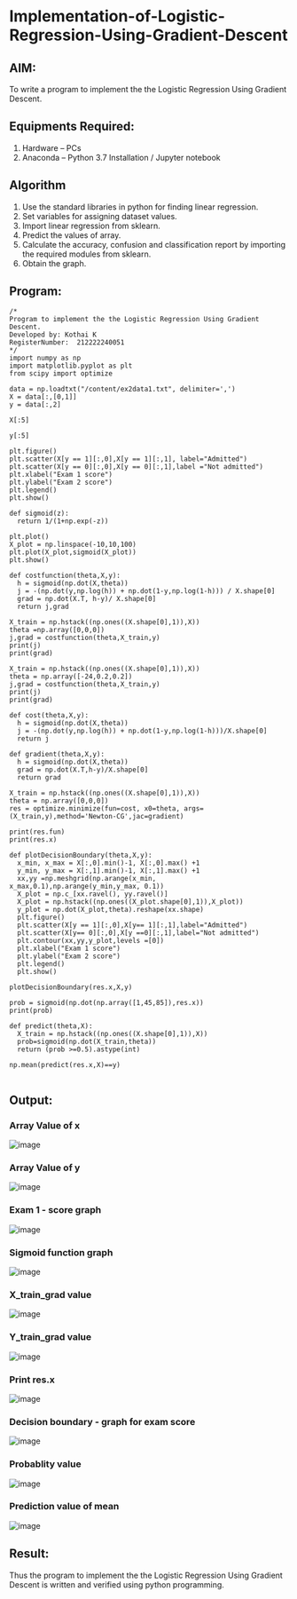 # Implementation-of-Logistic-Regression-Using-Gradient-Descent

## AIM:
To write a program to implement the the Logistic Regression Using Gradient Descent.

## Equipments Required:
1. Hardware – PCs
2. Anaconda – Python 3.7 Installation / Jupyter notebook

## Algorithm
1. Use the standard libraries in python for finding linear regression.
2. Set variables for assigning dataset values.
3. Import linear regression from sklearn.
4. Predict the values of array.
5. Calculate the accuracy, confusion and classification report by importing the required modules from sklearn.
6. Obtain the graph.


## Program:
```
/*
Program to implement the the Logistic Regression Using Gradient Descent.
Developed by: Kothai K
RegisterNumber:  212222240051
*/
import numpy as np
import matplotlib.pyplot as plt
from scipy import optimize

data = np.loadtxt("/content/ex2data1.txt", delimiter=',')
X = data[:,[0,1]]
y = data[:,2]

X[:5]

y[:5]

plt.figure()
plt.scatter(X[y == 1][:,0],X[y == 1][:,1], label="Admitted")
plt.scatter(X[y == 0][:,0],X[y == 0][:,1],label ="Not admitted")
plt.xlabel("Exam 1 score")
plt.ylabel("Exam 2 score")
plt.legend()
plt.show()

def sigmoid(z):
  return 1/(1+np.exp(-z))

plt.plot()
X_plot = np.linspace(-10,10,100)
plt.plot(X_plot,sigmoid(X_plot))
plt.show()

def costfunction(theta,X,y):
  h = sigmoid(np.dot(X,theta))
  j = -(np.dot(y,np.log(h)) + np.dot(1-y,np.log(1-h))) / X.shape[0]
  grad = np.dot(X.T, h-y)/ X.shape[0]
  return j,grad

X_train = np.hstack((np.ones((X.shape[0],1)),X))
theta =np.array([0,0,0])
j,grad = costfunction(theta,X_train,y)
print(j)
print(grad)

X_train = np.hstack((np.ones((X.shape[0],1)),X))
theta = np.array([-24,0.2,0.2])
j,grad = costfunction(theta,X_train,y)
print(j)
print(grad)

def cost(theta,X,y):
  h = sigmoid(np.dot(X,theta))
  j = -(np.dot(y,np.log(h)) + np.dot(1-y,np.log(1-h)))/X.shape[0]
  return j

def gradient(theta,X,y):
  h = sigmoid(np.dot(X,theta))
  grad = np.dot(X.T,h-y)/X.shape[0]
  return grad

X_train = np.hstack((np.ones((X.shape[0],1)),X))
theta = np.array([0,0,0])
res = optimize.minimize(fun=cost, x0=theta, args=(X_train,y),method='Newton-CG',jac=gradient)

print(res.fun)
print(res.x)

def plotDecisionBoundary(theta,X,y):
  x_min, x_max = X[:,0].min()-1, X[:,0].max() +1
  y_min, y_max = X[:,1].min()-1, X[:,1].max() +1
  xx,yy =np.meshgrid(np.arange(x_min, x_max,0.1),np.arange(y_min,y_max, 0.1))
  X_plot = np.c_[xx.ravel(), yy.ravel()]
  X_plot = np.hstack((np.ones((X_plot.shape[0],1)),X_plot))
  y_plot = np.dot(X_plot,theta).reshape(xx.shape)
  plt.figure()
  plt.scatter(X[y == 1][:,0],X[y== 1][:,1],label="Admitted")
  plt.scatter(X[y== 0][:,0],X[y ==0][:,1],label="Not admitted")
  plt.contour(xx,yy,y_plot,levels =[0])
  plt.xlabel("Exam 1 score")
  plt.ylabel("Exam 2 score")
  plt.legend()
  plt.show()

plotDecisionBoundary(res.x,X,y)

prob = sigmoid(np.dot(np.array([1,45,85]),res.x))
print(prob)

def predict(theta,X):
  X_train = np.hstack((np.ones((X.shape[0],1)),X))
  prob=sigmoid(np.dot(X_train,theta))
  return (prob >=0.5).astype(int)

np.mean(predict(res.x,X)==y)


```

## Output:

### Array Value of x
![image](https://github.com/Nethraa24/-Implementation-of-Logistic-Regression-Using-Gradient-Descent/assets/121215786/abe2f5cc-18c4-484b-975f-c8403b290291)

### Array Value of y
![image](https://github.com/Nethraa24/-Implementation-of-Logistic-Regression-Using-Gradient-Descent/assets/121215786/530f0deb-2097-4570-b668-cb1b9f854055)

### Exam 1 - score graph
![image](https://github.com/Nethraa24/-Implementation-of-Logistic-Regression-Using-Gradient-Descent/assets/121215786/4db5ab56-0106-42f2-b099-8d6f4c6dbfc9)

### Sigmoid function graph
![image](https://github.com/Nethraa24/-Implementation-of-Logistic-Regression-Using-Gradient-Descent/assets/121215786/8b16410f-b45d-4e54-a921-886497809cfb)

### X_train_grad value
![image](https://github.com/Nethraa24/-Implementation-of-Logistic-Regression-Using-Gradient-Descent/assets/121215786/1c017ddd-9309-44a3-9aa7-21fa85eae834)

### Y_train_grad value
![image](https://github.com/Nethraa24/-Implementation-of-Logistic-Regression-Using-Gradient-Descent/assets/121215786/f528308c-5870-48c3-97a2-6bd67d7df1ca)

### Print res.x
![image](https://github.com/Nethraa24/-Implementation-of-Logistic-Regression-Using-Gradient-Descent/assets/121215786/f95a558c-77a7-4c52-abda-705e9b37b4e2)

### Decision boundary - graph for exam score
![image](https://github.com/Nethraa24/-Implementation-of-Logistic-Regression-Using-Gradient-Descent/assets/121215786/ade9aab1-a863-4794-9cb3-c6643aa95609)

### Probablity value
![image](https://github.com/Nethraa24/-Implementation-of-Logistic-Regression-Using-Gradient-Descent/assets/121215786/08118001-4969-4c9d-b44e-1a9739491f83)

### Prediction value of mean
![image](https://github.com/Nethraa24/-Implementation-of-Logistic-Regression-Using-Gradient-Descent/assets/121215786/b1f3202a-5a00-49cb-bb46-b306adb7bc05)

## Result:
Thus the program to implement the the Logistic Regression Using Gradient Descent is written and verified using python programming.

